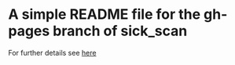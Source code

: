 # A simple README file for the gh-pages branch of sick_scan
For further details see [here](html/index.html)
